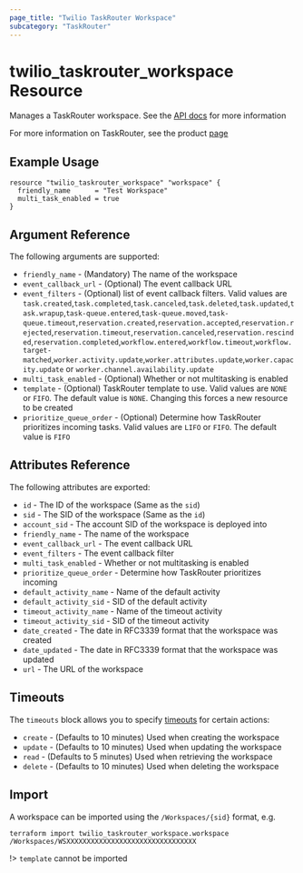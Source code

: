 ```yaml
---
page_title: "Twilio TaskRouter Workspace"
subcategory: "TaskRouter"
---
```


# twilio_taskrouter_workspace Resource

Manages a TaskRouter workspace. See the [API docs](https://www.twilio.com/docs/taskrouter/api/workspace) for more information

For more information on TaskRouter, see the product [page](https://www.twilio.com/taskrouter)

## Example Usage

```hcl
resource "twilio_taskrouter_workspace" "workspace" {
  friendly_name      = "Test Workspace"
  multi_task_enabled = true
}
```

## Argument Reference

The following arguments are supported:

- `friendly_name` - (Mandatory) The name of the workspace
- `event_callback_url` - (Optional) The event callback URL
- `event_filters` - (Optional) list of event callback filters. Valid values are `task.created`,`task.completed`,`task.canceled`,`task.deleted`,`task.updated`,`task.wrapup`,`task-queue.entered`,`task-queue.moved`,`task-queue.timeout`,`reservation.created`,`reservation.accepted`,`reservation.rejected`,`reservation.timeout`,`reservation.canceled`,`reservation.rescinded`,`reservation.completed`,`workflow.entered`,`workflow.timeout`,`workflow.target-matched`,`worker.activity.update`,`worker.attributes.update`,`worker.capacity.update` or `worker.channel.availability.update`
- `multi_task_enabled` - (Optional) Whether or not multitasking is enabled
- `template` - (Optional) TaskRouter template to use. Valid values are `NONE` or `FIFO`. The default value is `NONE`. Changing this forces a new resource to be created
- `prioritize_queue_order` - (Optional) Determine how TaskRouter prioritizes incoming tasks. Valid values are `LIFO` or `FIFO`. The default value is `FIFO`

## Attributes Reference

The following attributes are exported:

- `id` - The ID of the workspace (Same as the `sid`)
- `sid` - The SID of the workspace (Same as the `id`)
- `account_sid` - The account SID of the workspace is deployed into
- `friendly_name` - The name of the workspace
- `event_callback_url` - The event callback URL
- `event_filters` - The event callback filter
- `multi_task_enabled` - Whether or not multitasking is enabled
- `prioritize_queue_order` - Determine how TaskRouter prioritizes incoming
- `default_activity_name` - Name of the default activity
- `default_activity_sid` - SID of the default activity
- `timeout_activity_name` - Name of the timeout activity
- `timeout_activity_sid` - SID of the timeout activity
- `date_created` - The date in RFC3339 format that the workspace was created
- `date_updated` - The date in RFC3339 format that the workspace was updated
- `url` - The URL of the workspace

## Timeouts

The `timeouts` block allows you to specify [timeouts](https://www.terraform.io/docs/configuration/resources.html#timeouts) for certain actions:

- `create` - (Defaults to 10 minutes) Used when creating the workspace
- `update` - (Defaults to 10 minutes) Used when updating the workspace
- `read` - (Defaults to 5 minutes) Used when retrieving the workspace
- `delete` - (Defaults to 10 minutes) Used when deleting the workspace

## Import

A workspace can be imported using the `/Workspaces/{sid}` format, e.g.

```shell
terraform import twilio_taskrouter_workspace.workspace /Workspaces/WSXXXXXXXXXXXXXXXXXXXXXXXXXXXXXXXX
```

!> `template` cannot be imported
